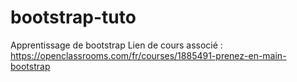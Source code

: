 # bootstrap-tuto
Apprentissage de bootstrap
Lien de cours associé : https://openclassrooms.com/fr/courses/1885491-prenez-en-main-bootstrap
